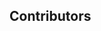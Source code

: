 <div style="margin-left: auto; margin-right: auto; max-width: 72rem;">
  <h2>
    Contributors
  </h2>

  <Contributors style="margin-bottom: 2.5rem;" />
</div>
